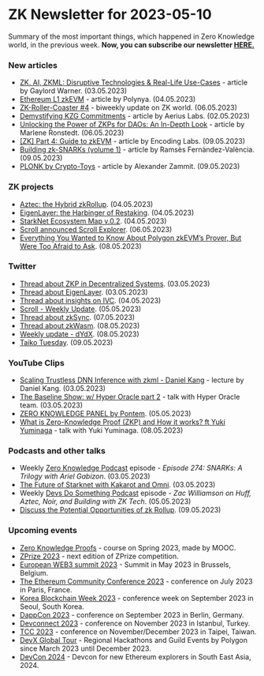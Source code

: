 # ZK Newsletter for 2023-05-10
Summary of the most important things, which happened in Zero Knowledge world, in the previous week. **Now, you can subscribe our newsletter [HERE.](https://zknewsletter.com/)**

### New articles 
* [ZK, AI, ZKML: Disruptive Technologies & Real-Life Use-Cases](https://medium.com/@gwarner/zk-ai-zkml-disruptive-technologies-real-life-use-cases-dd038c0f9498) - article by Gaylord Warner. (03.05.2023)
* [Ethereum L1 zkEVM](https://polynya.mirror.xyz/y29nquL1_PVsdqqwmIYPemv-OiAFecbABAdLXKibpPw) - article by Polynya. (04.05.2023)
* [ZK-Roller-Coaster #4](https://taiko.mirror.xyz/OCkE3gMDKixWYC-mlX7wAqDNJaUEpm3yeDAYJygyxkg) - biweekly update on ZK world. (06.05.2023)
* [Demystifying KZG Commitments](https://medium.com/@aeriuslabs/demystifying-kzg-commitments-f1de10f13e93) - article by Aerius Labs. (02.05.2023)
* [Unlocking the Power of ZKPs for DAOs: An In-Depth Look](https://ronstedt.space/2023/05/06/unlocking-the-power-of-zkps-for-daos-an-in-depth-look/) - article by Marlene Ronstedt. (06.05.2023)
* [[ZK] Part 4: Guide to zkEVM](https://medium.com/@encodinglabs/zk-part-4-guide-to-zkevm-3a3a5862163) - article by Encoding Labs. (09.05.2023)
* [Building zk-SNARKs (volume 1)](https://medium.com/iovlabs-innovation-stories/building-zk-snarks-volume-1-8e8bd4e4a012) - article by Ramsès Fernàndez-València. (09.05.2023)
* [PLONK by Crypto-Toys](https://medium.com/@alexanderzammit_97283/plonk-by-crypto-toys-3982c785204e) - article by Alexander Zammit. (09.05.2023)

### ZK projects
* [Aztec: the Hybrid zkRollup](https://medium.com/aztec-protocol/aztec-the-hybrid-zkrollup-a90a197bf22e). (04.05.2023)
* [EigenLayer: the Harbinger of Restaking](https://www.bankless.com/why-eigenlayer-excites-us). (04.05.2023)
* [StarkNet Ecosystem Map v.0.2](https://twitter.com/Starknetics/status/1654098027647303681). (04.05.2023)
* [Scroll announced Scroll Explorer](https://twitter.com/Scroll_ZKP/status/1654851238922682369). (06.05.2023)
* [Everything You Wanted to Know About Polygon zkEVM’s Prover, But Were Too Afraid to Ask](https://polygon.technology/blog/everything-you-wanted-to-know-about-polygon-zkevms-prover-but-were-too-afraid-to-ask). (08.05.2023)

### Twitter
* [Thread about ZKP in Decentralized Systems](https://twitter.com/Ingo_zk/status/1653770377619808257). (03.05.2023)
* [Thread about EigenLayer](https://twitter.com/yuxiao_deng/status/1653746748559425538?s=20). (03.05.2023)
* [Thread about insights on IVC](https://twitter.com/0xevevm/status/1654146098024333312). (04.05.2023)
* [Scroll - Weekly Update](https://twitter.com/Scroll_ZKP/status/1654599596725895168). (05.05.2023)
* [Thread about zkSync](https://twitter.com/0xsebastiena/status/1655160790905769984). (07.05.2023)
* [Thread about zkWasm](https://twitter.com/Louissongyz/status/1655605550690779142). (08.05.2023)
* [Weekly update - dYdX](https://twitter.com/dydxfoundation/status/1655558780027916290). (08.05.2023)
* [Taiko Tuesday](https://twitter.com/umededoteth/status/1655876119109980161). (09.05.2023)

### YouTube Clips
* [Scaling Trustless DNN Inference with zkml - Daniel Kang](https://www.youtube.com/watch?v=Co5gNoHnMhs) - lecture by Daniel Kang. (03.05.2023)
* [The Baseline Show: w/ Hyper Oracle part 2](https://www.youtube.com/watch?v=ocUEexBZVo8) - talk with Hyper Oracle team. (03.05.2023)
* [ZERO KNOWLEDGE PANEL by Pontem](https://twitter.com/i/spaces/1RDxlaqMjpMKL). (05.05.2023)
* [What is Zero-Knowledge Proof (ZKP) and How it works? ft Yuki Yuminaga](https://www.youtube.com/watch?v=LfsDyuJVzaw) - talk with Yuki Yuminaga. (08.05.2023)

### Podcasts and other talks
* Weekly [Zero Knowledge Podcast](https://zeroknowledge.fm/274-2/) episode - *Episode 274: SNARKs: A Trilogy with Ariel Gabizon*. (03.05.2023) 
* [The Future of Starknet with Kakarot and Omni](https://twitter.com/Starknet/status/1653752605925949442?s=20). (03.05.2023)
* Weekly [Devs Do Something Podcast](https://www.devsdosomething.fm/episodes/zac-williamson-on-huff-aztec-noir-and-building-with-zk-tech/) episode - *Zac Williamson on Huff, Aztec, Noir, and Building with ZK Tech*. (05.05.2023) 
* [Discuss the Potential Opportunities of zk Rollup](https://twitter.com/vedao_official/status/1655770642422317056). (09.05.2023)

### Upcoming events
* [Zero Knowledge Proofs](https://zk-learning.org/) - course on Spring 2023, made by MOOC.
* [ZPrize 2023](https://www.zprize.io/blog/announcing-zprize-2023) - next edition of ZPrize competition.
* [European WEB3 summit 2023](https://www.web3eurosummit.eu/) - Summit in May 2023 in Brussels, Belgium.
* [The Ethereum Community Conference 2023](https://www.ethcc.io/) - conference on July 2023 in Paris, France.
* [Korea Blockchain Week 2023](https://koreablockchainweek.com/) - conference week on September 2023 in Seoul, South Korea. 
* [DappCon 2023](https://www.dappcon.io/#about) - conference on September 2023 in Berlin, Germany.
* [Devconnect 2023](https://devconnect.org/) - conference on November 2023 in Istanbul, Turkey.
* [TCC 2023](https://tcc.iacr.org/2023/) - conference on November/December 2023 in Taipei, Taiwan.
* [DevX Global Tour](https://polygon.technology/blog/polygon-labs-announces-devx-global-tour) - Regional Hackathons and Guild Events by Polygon since March 2023 until December 2023.
* [DevCon 2024](https://devcon.org/) - Devcon for new Ethereum explorers in South East Asia, 2024.
